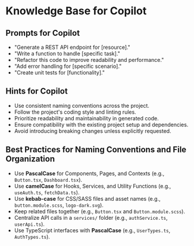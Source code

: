 # Knowledge Base for Copilot

## Prompts for Copilot
- "Generate a REST API endpoint for [resource]."
- "Write a function to handle [specific task]."
- "Refactor this code to improve readability and performance."
- "Add error handling for [specific scenario]."
- "Create unit tests for [functionality]."

## Hints for Copilot
- Use consistent naming conventions across the project.
- Follow the project's coding style and linting rules.
- Prioritize readability and maintainability in generated code.
- Ensure compatibility with the existing project setup and dependencies.
- Avoid introducing breaking changes unless explicitly requested.

## Best Practices for Naming Conventions and File Organization
- Use **PascalCase** for Components, Pages, and Contexts (e.g., `Button.tsx`, `Dashboard.tsx`).
- Use **camelCase** for Hooks, Services, and Utility Functions (e.g., `useAuth.ts`, `fetchData.ts`).
- Use **kebab-case** for CSS/SASS files and asset names (e.g., `button.module.scss`, `logo-dark.svg`).
- Keep related files together (e.g., `Button.tsx` and `Button.module.scss`).
- Centralize API calls in a `services/` folder (e.g., `authService.ts`, `userApi.ts`).
- Use TypeScript interfaces with **PascalCase** (e.g., `UserTypes.ts`, `AuthTypes.ts`).

